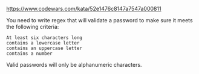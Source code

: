 https://www.codewars.com/kata/52e1476c8147a7547a000811

You need to write regex that will validate a password to make sure it meets the following criteria:

    At least six characters long
    contains a lowercase letter
    contains an uppercase letter
    contains a number

Valid passwords will only be alphanumeric characters.
